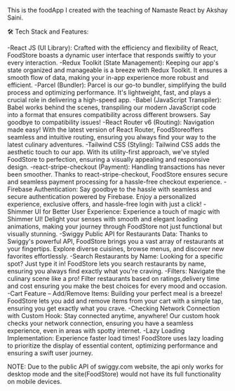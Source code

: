 This is the foodApp I created with the teaching of Namaste React by Akshay Saini.

🛠️ Tech Stack and Features:

-React JS (UI Library): Crafted with the efficiency and flexibility of React, FoodStore boasts a dynamic user interface that responds swiftly to your every interaction.
-Redux Toolkit (State Management): Keeping our app's state organized and manageable is a breeze with Redux Toolkit. It ensures a smooth flow of data, making your in-app experience more robust and efficient.
-Parcel (Bundler): Parcel is our go-to bundler, simplifying the build process and optimizing performance. It's lightweight, fast, and plays a crucial role in delivering a high-speed app.
-Babel (JavaScript Transpiler): Babel works behind the scenes, transpiling our modern JavaScript code into a format that ensures compatibility across different browsers. Say goodbye to compatibility issues!
-React Router v6 (Routing): Navigation made easy! With the latest version of React Router, FoodStoreoffers seamless and intuitive routing, ensuring you always find your way to the latest culinary adventures.
-Tailwind CSS (Styling): Tailwind CSS adds the aesthetic touch to our app. With its utility-first approach, we've styled  FoodStore to perfection, ensuring a visually appealing and responsive design.
-react-stripe-checkout (Payment): Handling transactions has never been smoother. Thanks to react-stripe-checkout,  FoodStore ensures secure and seamless payment processing for a hassle-free checkout experience.
-Firebase Authentication: Say goodbye to the hassle with seamless and secure authentication powered by Firebase. Enjoy a personalized experience, exclusive offers, and hassle-free login with just a click!
-Shimmer UI for Better User Experience: Experience a touch of magic with Shimmer UI! Delight your senses with smooth and elegant loading animations, making your journey through FoodStore not just functional but visually stunning.
-Swiggy Public API for Restaurants Data: Thanks to Swiggy's powerful API, FoodStore brings you a vast array of restaurants at your fingertips. Explore diverse cuisines, browse menus, and discover new favorites effortlessly.
-Search Restaurants by Name: Looking for a specific spot? Just type it in!  FoodStore lets you search restaurants by name, ensuring you always find exactly what you're craving.
-Filters: Navigate the culinary scene like a pro! Filter restaurants based on ratings,delivery time and cost ensuring you make the best choices for every mood and occasion.
-Cart Feature – Add/Remove Items: Building your perfect meal is a breeze!  FoodStore lets you add and remove items from your cart with a simple tap, ensuring you get exactly what you crave.
-Checking Network Connection with Custom Hook: Stay connected anytime, anywhere! Our custom hook checks your network connection, ensuring you have a seamless experience, even in areas with spotty internet.
-Lazy Loading Implementation: Experience faster load times! FoodStore uses lazy loading to prioritize the display of essential content, optimizing performance and ensuring a swift user journey.

NOTE: Due to the public API of swiggy.com website, the api only works for desktop mode and the site(FoodStore) would not have its full functionality on mobile devices.
